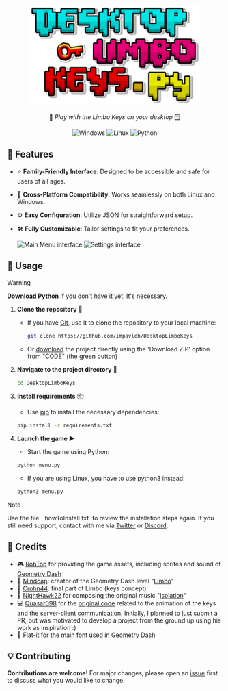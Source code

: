 <p align="center">
  <img src="./assets/title.png" alt="Window Limbo Keys.py"/>
  <p align="center">
    🔑<em> Play with the Limbo Keys on your desktop </em>🪟
  </p>
  <p align="center">
    <img src="https://img.shields.io/badge/Windows-0078D6?style=for-the-badge&logo=windows&logoColor=white" alt="Windows">
    <img src="https://img.shields.io/badge/Linux-FCC624?style=for-the-badge&logo=linux&logoColor=black" alt="Linux">
    <img src="https://img.shields.io/badge/Python-3776AB.svg?style=for-the-badge&logo=Python&logoColor=white" alt="Python">
  </p>
</p>

## 🎯 Features

- ⭐ **Family-Friendly Interface**: Designed to be accessible and safe for users of all ages.
- 🔁 **Cross-Platform Compatibility**: Works seamlessly on both Linux and Windows.
- ⚙️ **Easy Configuration**: Utilize JSON for straightforward setup.
- 🛠️ **Fully Customizable**: Tailor settings to fit your preferences.

  <img src="https://i.imgur.com/Er7qpZP.png" alt="Main Menu interface" height="300"/>
  <img src="https://i.imgur.com/nDF11yJ.png" alt="Settings interface" height="300"/>

## 🚀 Usage

> [!WARNING]  
> **[Download Python](https://www.python.org/downloads/)** if you don't have it yet. It's necessary.
   
1. **Clone the repository** 🔗
   - If you have [Git](https://git-scm.com/downloads), use it to clone the repository to your local machine:
     ```bash
     git clone https://github.com/impavloh/DesktopLimboKeys
     ```
   - Or [download](https://github.com/impavloh/DesktopLimboKeys/archive/refs/heads/master.zip) the project directly using the 'Download ZIP' option from "CODE" (the green button)

2. **Navigate to the project directory** 📂
   ```bash
   cd DesktopLimboKeys
   ```

3. **Install requirements** 📦
    - Use [pip](https://python.land/virtual-environments/installing-packages-with-pip) to install the necessary dependencies:
   ```bash
   pip install -r requirements.txt
   ```
   
4. **Launch the game** ▶️
    - Start the game using Python:
    ```bash
    python menu.py
    ```
    - If you are using Linux, you have to use python3 instead:
    ```bash
    python3 menu.py
    ```

> [!NOTE]  
> Use the file ``howToInstall.txt` to review the installation steps again.
> If you still need support, contact with me via [Twitter](https://twitter.com/impavloh) or [Discord](https://discord.com/users/471780464542351393).

## 📃 Credits
- 🎮 [RobTop](https://x.com/RobTopGames) for providing the game assets, including sprites and sound of [Geometry Dash](https://store.steampowered.com/app/322170/Geometry_Dash/)
- 👾 [Mindcap](https://x.com/MindCap): creator of the Geometry Dash level "[Limbo](https://gdbrowser.com/86084399)"
- 🔑 [Crohn44](https://www.youtube.com/channel/UC_uAx-Nk1tvsVubM9LaJWxQ): final part of Limbo (keys concept)
- 🎵 [NightHawk22](https://nighthawk22.newgrounds.com) for composing the original music "[Isolation](https://www.newgrounds.com/audio/listen/76743)"
- 💻 [Quasar098](https://github.com/quasar098) for the [original code](https://github.com/quasar098/limbos32) related to the animation of the keys and the server-client communication. Initially, I planned to just submit a PR, but was motivated to develop a project from the ground up using his work as inspiration :)
- 📝 Flat-it for the main font used in Geometry Dash

## 💡 Contributing
**Contributions are welcome!** For major changes, please open an [issue](https://github.com/impavloh/DesktopLimboKeys/issues) first to discuss what you would like to change.
